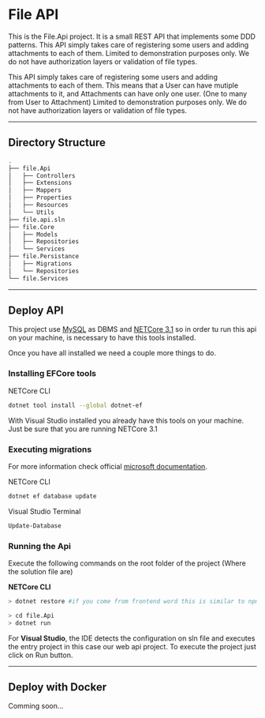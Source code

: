 # File API

This is the File.Api project. It is a small REST API that implements some DDD patterns. This API simply takes care of registering some users and adding attachments to each of them. Limited to demonstration purposes only. We do not have authorization layers or validation of file types.

This API simply takes care of registering some users and adding attachments to each of them. This means that a User can have mutiple attachments to it, and Attachments can have only one user. (One to many from User to Attachment)
Limited to demonstration purposes only. We do not have authorization layers or validation of file types.

------------------------------------------
## Directory Structure

```bash
.
├── file.Api
│   ├── Controllers
│   ├── Extensions
│   ├── Mappers
│   ├── Properties
│   ├── Resources
│   └── Utils
├── file.api.sln
├── file.Core
│   ├── Models
│   ├── Repositories
│   └── Services
├── file.Persistance
│   ├── Migrations
│   └── Repositories
└── file.Services
```
---------------------------
## Deploy API

This project use [MySQL](https://www.sitepoint.com/how-to-install-mysql/) as DBMS and [NETCore 3.1](https://dotnet.microsoft.com/download/dotnet-core/3.1) so in order tu run this api on your machine, is necessary to have this tools installed.

Once you have all installed we need a couple more things to do.

### **Installing EFCore tools**

NETCore CLI
```bash
dotnet tool install --global dotnet-ef
```
With Visual Studio installed you already have this tools on your machine. Just be sure that you are running NETCore 3.1
### **Executing migrations**

For more information check official [microsoft documentation](https://docs.microsoft.com/en-us/ef/core/managing-schemas/migrations/?tabs=vs).

NETCore CLI
```bash
dotnet ef database update
```
Visual Studio Terminal
```bash
Update-Database
```
### **Running the Api**

Execute the following commands on the root folder of the project (Where the solution file are)

**NETCore CLI**

```bash
> dotnet restore #if you come from frontend word this is similar to npm install
```

```bash
> cd file.Api
> dotnet run
```
For **Visual Studio**, the IDE detects the configuration on sln file and executes the entry project in this case our web api project. To execute the project just click on Run button.

-------------------------------------
## Deploy with Docker

Comming soon...
